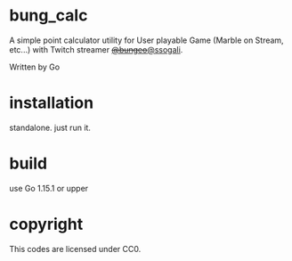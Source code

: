 # bung_calc

A simple point calculator utility for User playable Game (Marble on Stream, etc...) with Twitch streamer [<del>@bungeo</del>@ssogali](https://twitch.tv/ssogali).

Written by Go

# installation

standalone. just run it.

# build

use Go 1.15.1 or upper

# copyright

This codes are licensed under CC0.
